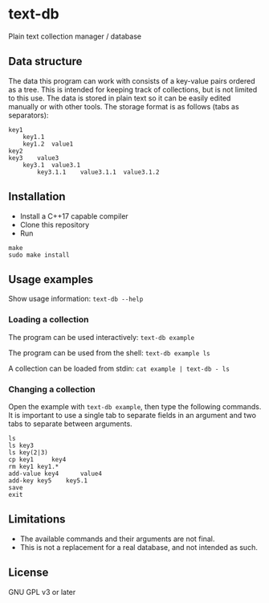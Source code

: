 # text-db
Plain text collection manager / database

## Data structure
The data this program can work with consists of a key-value pairs ordered as a tree. This is intended for keeping track of collections, but is not limited to this use. The data is stored in plain text so it can be easily edited manually or with other tools. The storage format is as follows (tabs as separators):
```
key1
	key1.1
	key1.2	value1
key2
key3	value3
	key3.1	value3.1
		key3.1.1	value3.1.1	value3.1.2
```

## Installation
- Install a C++17 capable compiler
- Clone this repository
- Run
```
make
sudo make install
```

## Usage examples
Show usage information: ``text-db --help``

### Loading a collection
The program can be used interactively: ``text-db example``

The program can be used from the shell: ``text-db example ls``

A collection can be loaded from stdin: ``cat example | text-db - ls``

### Changing a collection 
Open the example with ``text-db example``, then type the following commands. It is important to use a single tab to separate fields in an argument and two tabs to
separate between arguments.

```
ls
ls key3
ls key(2|3)
cp key1		key4
rm key1	key1.*
add-value key4		value4
add-key key5	key5.1
save
exit
```

## Limitations
- The available commands and their arguments are not final.
- This is not a replacement for a real database, and not intended as such.

## License
GNU GPL v3 or later
